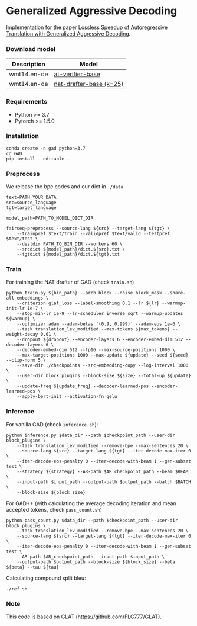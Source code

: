 # Generalized Aggressive Decoding

Implementation for the paper [Lossless Speedup of Autoregressive Translation with
Generalized Aggressive Decoding](https://arxiv.org/pdf/2203.16487.pdf).

### Download model

| Description | Model                                                        |
| ----------- | ------------------------------------------------------------ |
| wmt14.en-de | [at-verifier-base](https://drive.google.com/file/d/1L9z0Y5rked_tYn7Fllh-0VsRdgBHN1Mp/view?usp=sharing) |
| wmt14.en-de | [nat-drafter-base (k=25)](https://drive.google.com/file/d/1fPYt1QGgIrNfk78XvGnrx_TeDRYePr2e/view?usp=sharing) |

### Requirements

- Python >= 3.7
- Pytorch >= 1.5.0

### Installation

```
conda create -n gad python=3.7
cd GAD
pip install --editable .
```

### Preprocess

We release the bpe codes and our dict in `./data`.

```
text=PATH_YOUR_DATA
src=source_language
tgt=target_language

model_path=PATH_TO_MODEL_DICT_DIR

fairseq-preprocess --source-lang ${src} --target-lang ${tgt} \
    --trainpref $text/train --validpref $text/valid --testpref $text/test \
    --destdir PATH_TO_BIN_DIR --workers 60 \
    --srcdict ${model_path}/dict.${src}.txt \
    --tgtdict ${model_path}/dict.${tgt}.txt
```

### Train

For training the NAT drafter of GAD (check `train.sh`)

```
python train.py ${bin_path} --arch block --noise block_mask --share-all-embeddings \
    --criterion glat_loss --label-smoothing 0.1 --lr ${lr} --warmup-init-lr 1e-7 \
    --stop-min-lr 1e-9 --lr-scheduler inverse_sqrt --warmup-updates ${warmup} \
    --optimizer adam --adam-betas '(0.9, 0.999)' --adam-eps 1e-6 \
    --task translation_lev_modified --max-tokens ${max_tokens} --weight-decay 0.01 \
    --dropout ${dropout} --encoder-layers 6 --encoder-embed-dim 512 --decoder-layers 6 \
    --decoder-embed-dim 512 --fp16 --max-source-positions 1000 \
    --max-target-positions 1000 --max-update ${update} --seed ${seed} --clip-norm 5 \
    --save-dir ./checkpoints --src-embedding-copy --log-interval 1000 \
    --user-dir block_plugins --block-size ${size} --total-up ${update} \
    --update-freq ${update_freq} --decoder-learned-pos --encoder-learned-pos \
    --apply-bert-init --activation-fn gelu
```

### Inference

For vanilla GAD  (check `inference.sh`):

```
python inference.py $data_dir --path $checkpoint_path --user-dir block_plugins \
    --task translation_lev_modified --remove-bpe --max-sentences 20 \
    --source-lang ${src} --target-lang ${tgt} --iter-decode-max-iter 0 \
    --iter-decode-eos-penalty 0 --iter-decode-with-beam 1 --gen-subset test \
    --strategy ${strategy} --AR-path $AR_checkpoint_path --beam $BEAM \
    --input-path $input_path --output-path $output_path --batch $BATCH \
    --block-size ${block_size}
```

For GAD++ (with calculating the average decoding iteration and mean accepted tokens, check `pass_count.sh`)

```
python pass_count.py $data_dir --path $checkpoint_path --user-dir block_plugins \
    --task translation_lev_modified --remove-bpe --max-sentences 20 \
    --source-lang ${src} --target-lang ${tgt} --iter-decode-max-iter 0 \
    --iter-decode-eos-penalty 0 --iter-decode-with-beam 1 --gen-subset test \
    --AR-path $AR_checkpoint_path --input-path $input_path \
    --output-path $output_path --block-size ${block_size} --beta ${beta} --tau ${tau}
```

Calculating compound split bleu:

```
./ref.sh
```

### Note

This code is based on GLAT [(https://github.com/FLC777/GLAT)](https://github.com/FLC777/GLAT). 

